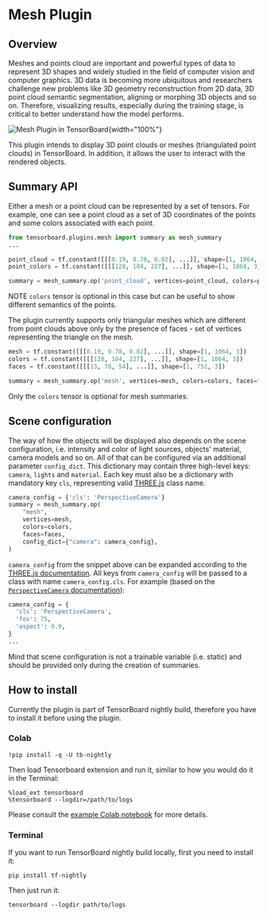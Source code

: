 # Mesh Plugin

## Overview

Meshes and points cloud are important and powerful types of data to represent 3D
shapes and widely studied in the field of computer vision and computer graphics.
3D data is becoming more ubiquitous and researchers challenge new problems like
3D geometry reconstruction from 2D data, 3D point cloud semantic segmentation,
aligning or morphing 3D objects and so on. Therefore, visualizing results,
especially during the training stage, is critical to better understand how the
model performs.

![Mesh Plugin in TensorBoard](https://storage.googleapis.com/tensorflow-graphics/git/readme/tensorboard_plugin.jpg){width="100%"}

This plugin intends to display 3D point clouds or meshes (triangulated point
clouds) in TensorBoard. In addition, it allows the user to interact with the
rendered objects.

## Summary API

Either a mesh or a point cloud can be represented by a set of tensors. For
example, one can see a point cloud as a set of 3D coordinates of the points and
some colors associated with each point.

```python
from tensorboard.plugins.mesh import summary as mesh_summary
...

point_cloud = tf.constant([[[0.19, 0.78, 0.02], ...]], shape=[1, 1064, 3])
point_colors = tf.constant([[[128, 104, 227], ...]], shape=[1, 1064, 3])

summary = mesh_summary.op('point_cloud', vertices=point_cloud, colors=point_colors)
```

NOTE `colors` tensor is optional in this case but can be useful to show
different semantics of the points.

The plugin currently supports only triangular meshes which are different from
point clouds above only by the presence of faces - set of vertices representing
the triangle on the mesh.

```python
mesh = tf.constant([[[0.19, 0.78, 0.02], ...]], shape=[1, 1064, 3])
colors = tf.constant([[[128, 104, 227], ...]], shape=[1, 1064, 3])
faces = tf.constant([[[13, 78, 54], ...]], shape=[1, 752, 3])

summary = mesh_summary.op('mesh', vertices=mesh, colors=colors, faces=faces)
```

Only the `colors` tensor is optional for mesh summaries.

## Scene configuration

The way of how the objects will be displayed also depends on the scene
configuration, i.e. intensity and color of light sources, objects' material,
camera models and so on. All of that can be configured via an additional
parameter `config_dict`. This dictionary may contain three high-level keys:
`camera`, `lights` and `material`. Each key must also be a dictionary with
mandatory key `cls`, representing valid [THREE.js](https://threejs.org) class
name.

```python
camera_config = {'cls': 'PerspectiveCamera'}
summary = mesh_summary.op(
    "mesh",
    vertices=mesh,
    colors=colors,
    faces=faces,
    config_dict={"camera": camera_config},
)
```

`camera_config` from the snippet above can be expanded according to the
[THREE.js documentation](https://threejs.org/docs/index.html#manual/en/introduction/Creating-a-scene).
All keys from `camera_config` will be passed to a class with name
`camera_config.cls`. For example (based on the
[`PerspectiveCamera` documentation](https://threejs.org/docs/index.html#api/en/cameras/PerspectiveCamera)):

```python
camera_config = {
  'cls': 'PerspectiveCamera',
  'fov': 75,
  'aspect': 0.9,
}
...
```

Mind that scene configuration is not a trainable variable (i.e. static) and
should be provided only during the creation of summaries.

## How to install

Currently the plugin is part of TensorBoard nightly build, therefore you have to
install it before using the plugin.

### Colab

```
!pip install -q -U tb-nightly
```

Then load Tensorboard extension and run it, similar to how you would do it in
the Terminal:

```
%load_ext tensorboard
%tensorboard --logdir=/path/to/logs
```

Please consult the
[example Colab notebook](https://colab.sandbox.google.com/drive/1E6j9qXMGhxYb17diCR5qFMMk2YgC_Kk6)
for more details.

### Terminal

If you want to run TensorBoard nightly build locally, first you need to install
it:

```shell
pip install tf-nightly
```

Then just run it:

```shell
tensorboard --logdir path/to/logs
```
